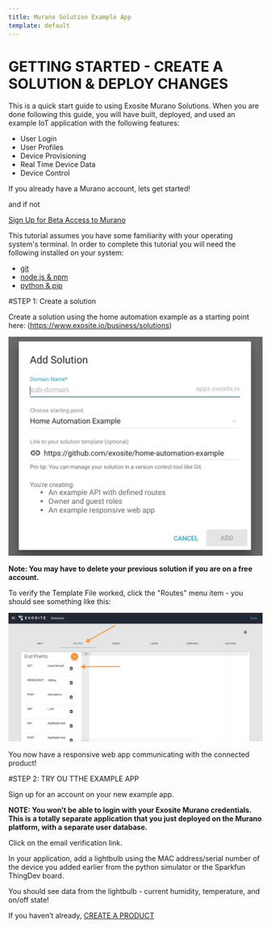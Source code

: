 ```yaml
---
title: Murano Solution Example App
template: default
---
```


# GETTING STARTED - CREATE A SOLUTION & DEPLOY CHANGES
This is a quick start guide to using Exosite Murano Solutions.  When you are done following this guide, you will have built, deployed, and used an example IoT application with the following features:

* User Login
* User Profiles
* Device Provisioning
* Real Time Device Data
* Device Control

If you already have a Murano account, lets get started! 

and if not

<a class="btn orange" href="https://exosite.com/business/signup">Sign Up for Beta Access to Murano</a>

This tutorial assumes you have some familiarity with your operating system's terminal. In order to complete this tutorial you will need the following installed on your system:

* [git](https://git-scm.com/)
* [node.js & npm](https://nodejs.org/en/download/)
* [python & pip](https://www.python.org/downloads/)


#STEP 1: Create a solution

Create a solution using the home automation example as a starting point here: (https://www.exosite.io/business/solutions)

![new solution](assets/new_solution.png)

**Note: You may have to delete your previous solution if you are on a free account.**

To verify the Template File worked, click the "Routes" menu item - you should see something like this: 

![Routes Example](assets/routes_example.png)

You now have a responsive web app communicating with the connected product! 

#STEP 2: TRY OU TTHE EXAMPLE APP

Sign up for an account on your new example app. 

**NOTE: You won’t be able to login with your Exosite Murano credentials. This is a totally separate application that you just deployed on the Murano platform, with a separate user database.**

Click on the email verification link. 

In your application, add a lightbulb using the MAC address/serial number of the device you added earlier from the python simulator or the Sparkfun ThingDev board. 

You should see data from the lightbulb - current humidity, temperature, and on/off state! 


If you haven’t already, [CREATE A PRODUCT](http://beta-docs.exosite.com/murano/get-started/products/pythonsim/)


